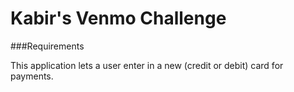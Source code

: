  Kabir's Venmo Challenge
 ========================


 ###Requirements

This application lets a user enter in a new (credit or debit) card for payments.  
